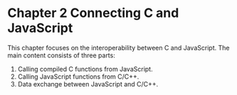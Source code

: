 # Chapter 2 Connecting C and JavaScript

This chapter focuses on the interoperability between C and JavaScript. The main content consists of three parts:

1. Calling compiled C functions from JavaScript.
1. Calling JavaScript functions from C/C++.
1. Data exchange between JavaScript and C/C++.